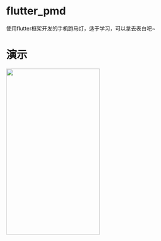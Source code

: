 # flutter_pmd
使用flutter框架开发的手机跑马灯，适于学习，可以拿去表白吧~

# 演示
<p>
	<img src="https://github.com/Quantumoffices/flutter_pmd/blob/master/app/display.gif?raw=true" width="250" height="443" />
</p>
